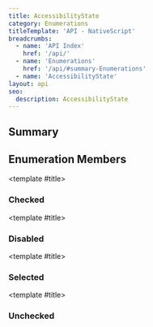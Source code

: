 ```yaml
---
title: AccessibilityState
category: Enumerations
titleTemplate: 'API - NativeScript'
breadcrumbs:
  - name: 'API Index'
    href: '/api/'
  - name: 'Enumerations'
    href: '/api/#summary-Enumerations'
  - name: 'AccessibilityState'
layout: api
seo:
  description: AccessibilityState
---
```


<!-- This page is auto generated, do not edit manually. -->
<!-- Run "yarn generate:api-docs" to regenerate -->

<script setup lang="ts">
  import { provide } from "vue";
  import API_DATA from "./AccessibilityState.data.json";
  
  provide('API_DATA', API_DATA);
</script>

## <Heading ignore>Summary</Heading>

<APIRefSummary v-once />

## Enumeration Members

<div class="">

<APIRef for="961" v-once>

<template #title>

### Checked

</template>

</APIRef>

</div>

<div class="">

<APIRef for="963" v-once>

<template #title>

### Disabled

</template>

</APIRef>

</div>

<div class="">

<APIRef for="960" v-once>

<template #title>

### Selected

</template>

</APIRef>

</div>

<div class="">

<APIRef for="962" v-once>

<template #title>

### Unchecked

</template>

</APIRef>

</div>
